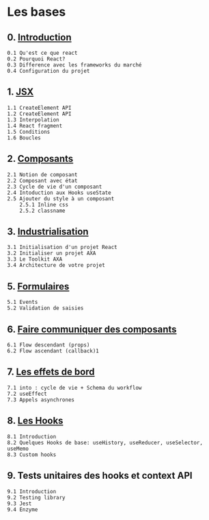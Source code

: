 # Les bases

## 0. [Introduction](https://github.com/barry-thierno/bercy/blob/react_dojo_instructions/src/introduction.md)

    0.1 Qu'est ce que react
    0.2 Pourquoi React?
    0.3 Difference avec les frameworks du marché
    0.4 Configuration du projet

## 1. [JSX](https://github.com/barry-thierno/bercy/blob/react_dojo_instructions/src/jsx.md)

    1.1 CreateElement API
    1.2 CreateElement API
    1.3 Interpolation
    1.4 React fragment
    1.5 Conditions
    1.6 Boucles

## 2. [Composants](https://github.com/barry-thierno/bercy/blob/react_dojo_instructions/src/composant.md)

    2.1 Notion de composant
    2.2 Composant avec état
    2.3 Cycle de vie d'un composant
    2.4 Intoduction aux Hooks useState
    2.5 Ajouter du style à un composant
        2.5.1 Inline css
        2.5.2 classname

## 3. [Industrialisation](https://github.com/barry-thierno/bercy/blob/react_dojo_instructions/src/industrialisation.md)

    3.1 Initialisation d'un projet React
    3.2 Initialiser un projet AXA
    3.3 Le Toolkit AXA
    3.4 Architecture de votre projet

## 5. [Formulaires](https://github.com/barry-thierno/bercy/blob/react_dojo_instructions/src/formulaire-composant.md)

    5.1 Events
    5.2 Validation de saisies

## 6. [Faire communiquer des composants](https://github.com/barry-thierno/bercy/blob/react_dojo_instructions/src/formulaire-composant.md#62-flow-descendant-props)

    6.1 Flow descendant (props)
    6.2 Flow ascendant (callback)1

## 7. [Les effets de bord](https://github.com/barry-thierno/bercy/blob/react_dojo_instructions/src/effet-de-bord_useEffect_appel-asynchrone.md)

    7.1 into : cycle de vie + Schema du workflow
    7.2 useEffect
    7.3 Appels asynchrones

## 8. [Les Hooks](https://github.com/barry-thierno/bercy/blob/react_dojo_instructions/src/hooks.md)

    8.1 Introduction
    8.2 Quelques Hooks de base: useHistory, useReducer, useSelector, useMemo
    8.3 Custom hooks

## 9. Tests unitaires des hooks et context API

    9.1 Introduction
    9.2 Testing library
    9.3 Jest
    9.4 Enzyme
    
<!-- ## 10. Routing

    10.1 Introduire le fonctionnement de Routing
    10.2 Application: Routes, Route -->

<!-- ## 10. Global state Management

    11.1 Context API
    11.2 Redux -->
    
<!-- ## 10. Introduction à Typescript -->
